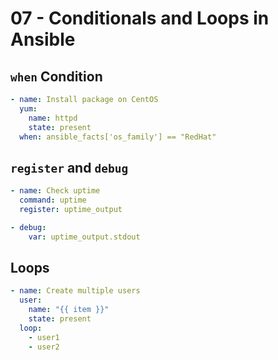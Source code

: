 # 07 - Conditionals and Loops in Ansible

## `when` Condition

```yaml
- name: Install package on CentOS
  yum:
    name: httpd
    state: present
  when: ansible_facts['os_family'] == "RedHat"
```

## `register` and `debug`

```yaml
- name: Check uptime
  command: uptime
  register: uptime_output

- debug:
    var: uptime_output.stdout
```

## Loops

```yaml
- name: Create multiple users
  user:
    name: "{{ item }}"
    state: present
  loop:
    - user1
    - user2
```